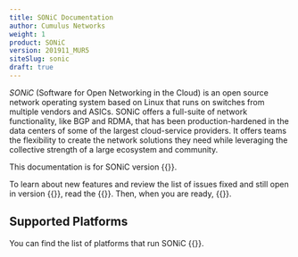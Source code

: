 ```yaml
---
title: SONiC Documentation
author: Cumulus Networks
weight: 1
product: SONiC
version: 201911_MUR5
siteSlug: sonic
draft: true
---
```


_SONiC_ (Software for Open Networking in the Cloud) is an open source network operating system based on Linux that runs on switches from multiple vendors and ASICs. SONiC offers a full-suite of network functionality, like BGP and RDMA, that has been production-hardened in the data centers of some of the largest cloud-service providers. It offers teams the flexibility to create the network solutions they need while leveraging the collective strength of a large ecosystem and community.

This documentation is for SONiC version {{<version>}}.

To learn about new features and review the list of issues fixed and still open in version {{<version>}}, read the {{<link url="Release-Notes" text="release notes">}}. Then, when you are ready, {{<link url="Getting-Started" text="get started">}}.

## Supported Platforms

You can find the list of platforms that run SONiC {{<exlink url="https://github.com/Azure/SONiC/wiki/Supported-Devices-and-Platforms" text="here">}}.
